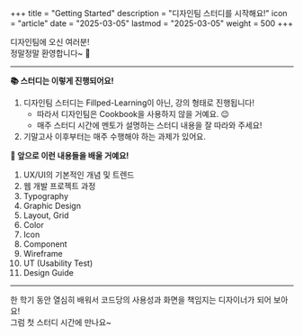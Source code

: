 +++
title = "Getting Started"
description = "디자인팀 스터디를 시작해요!"
icon = "article"
date = "2025-03-05"
lastmod = "2025-03-05"
weight = 500
+++

디자인팀에 오신 여러분!   
정말정말 환영합니다~ 🎨

---

**📚 스터디는 이렇게 진행되어요!**

1. 디자인팀 스터디는 Fillped-Learning이 아닌, 강의 형태로 진행됩니다!
    - 따라서 디자인팀은 Cookbook을 사용하지 않을 거예요. 😉
    - 매주 스터디 시간에 멘토가 설명하는 스터디 내용을 잘 따라와 주세요!
2. 기말고사 이후부터는 매주 수행해야 하는 과제가 있어요.

**📅 앞으로 이런 내용들을 배울 거예요!**

1. UX/UI의 기본적인 개념 및 트렌드
2. 웹 개발 프로젝트 과정
3. Typography
4. Graphic Design
5. Layout, Grid
6. Color
7. Icon
8. Component
9. Wireframe
10. UT (Usability Test)
11. Design Guide

---

한 학기 동안 열심히 배워서 코드당의 사용성과 화면을 책임지는 디자이너가 되어 보아요!   
그럼 첫 스터디 시간에 만나요~
